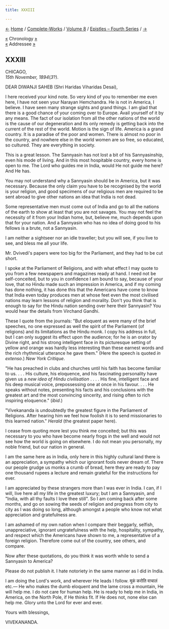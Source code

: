 ```yaml
---
title: XXXIII

---
```

<div>

[←](032_sister.htm) [Home](../../../index.htm) /
[Complete-Works](../../complete_works.htm) / [Volume
8](../volume_8_contents.htm) / [Epistles – Fourth
Series](epistles_fourth_series_contents.htm) / [→](034_diwanji.htm)

  

[«](../../volume_9/letters_fifth_series/043_mother.htm) Chronology
[»](034_diwanji.htm)  
[«](030_diwanji_saheb.htm) Addressee [»](034_diwanji.htm)

## XXXIII

CHICAGO,  
*15th November, 1894*(*3*?).

DEAR DIWANJI SAHEB (Shri Haridas Viharidas Desai),

I here received your kind note. So very kind of you to remember me even
here, I have not seen your Narayan Hemchandra. He is not in America, I
believe. I have seen many strange sights and grand things. I am glad
that there is a good chance of your coming over to Europe. Avail
yourself of it by any means. The fact of our isolation from all the
other nations of the world is the cause of our degeneration and its only
remedy is getting back into the current of the rest of the world. Motion
is the sign of life. America is a grand country. It is a paradise of the
poor and women. There is almost no poor in the country, and nowhere else
in the world women are so free, so educated, so cultured. They are
everything in society.

This is a great lesson. The Sannyasin has not lost a bit of his
Sannyasinship, even his mode of living. And in this most hospitable
country, every home is open to me. The Lord who guides me in India,
would He not guide me here? And He has.

You may not understand why a Sannyasin should be in America, but it was
necessary. Because the only claim you have to be recognised by the world
is your religion, and good specimens of our religious men are required
to be sent abroad to give other nations an idea that India is not dead.

Some representative men must come out of India and go to all the nations
of the earth to show at least that you are not savages. You may not feel
the necessity of it from your Indian home, but, believe me, much depends
upon that for your nation. And a Sannyasin who has no idea of doing good
to his fellows is a brute, not a Sannyasin.

I am neither a sightseer nor an idle traveller; but you will see, if you
live to see, and bless me all your life.

Mr. Dvivedi's papers were too big for the Parliament, and they had to be
cut short.

I spoke at the Parliament of Religions, and with what effect I may quote
to you from a few newspapers and magazines ready at hand. I need not be
self-conceited, but to you in confidence I am bound to say, because of
your love, that no Hindu made such an impression in America, and if my
coming has done nothing, it has done this that the Americans have come
to know that India even today produces men at whose feet even the most
civilised nations may learn lessons of religion and morality. Don't you
think that is enough to say for the Hindu nation sending over here their
Sannyasin? You would hear the details from Virchand Gandhi.

These I quote from the journals: "But eloquent as were many of the brief
speeches, no one expressed as well the spirit of the Parliament (of
religions) and its limitations as the Hindu monk. I copy his address in
full, but I can only suggest its effect upon the audience; for he is an
orator by Divine right, and his strong intelligent face in its
picturesque setting of yellow and orange was hardly less interesting
than these earnest words and the rich rhythmical utterance he gave
them." (Here the speech is quoted *in extenso*.) *New York Critique*.

"He has preached in clubs and churches until his faith has become
familiar to us. . . . His culture, his eloquence, and his fascinating
personality have given us a *new idea of Hindu civilisation* . . . . His
fine, intelligent face and his deep musical voice, prepossessing one at
once in his favour. . . . He speaks without notes, presenting his facts
and his conclusions with the greatest art and the most convincing
sincerity, and rising often to rich inspiring eloquence." (*ibid*.)

"Vivekananda is undoubtedly the greatest figure in the Parliament of
Religions. After hearing him we feel how foolish it is to send
missionaries to this learned nation." *Herald* (the greatest paper
here).

I cease from quoting more lest you think me conceited; but this was
necessary to you who have become nearly frogs in the well and would not
see how the world is going on elsewhere. I do not mean you personally,
my noble friend, but our nation in general.

I am the same here as in India, only here in this highly cultural land
there is an appreciation, a sympathy which our ignorant fools never
dream of. There our people grudge us monks a crumb of bread, here they
are ready to pay one thousand rupees a lecture and remain grateful for
the instructions for ever.

I am appreciated by these strangers more than I was ever in India. I
can, if I will, live here all my life in the greatest luxury; but I am a
Sannyasin, and "India, with all thy faults I love thee still". So I am
coming back after some months, and go on sowing the seeds of religion
and progress from city to city as I was doing so long, although amongst
a people who know not what appreciation and gratefulness are.

I am ashamed of my own nation when I compare their beggarly, selfish,
unappreciative, ignorant ungratefulness with the help, hospitality,
sympathy, and respect which the Americans have shown to me, a
representative of a foreign religion. Therefore come out of the country,
see others, and compare.

Now after these quotations, do you think it was worth while to send a
Sannyasin to America?

Please do not publish it. I hate notoriety in the same manner as I did
in India.

I am doing the Lord's work, and wherever He leads I follow. मूकं करोति
वाचालं etc.— He who makes the dumb eloquent and the lame cross a
mountain, He will help me. I do not care for human help. He is ready to
help me in India, in America, on the North Pole, if He thinks fit. If He
does not, none else can help me. Glory unto the Lord for ever and ever. 

Yours with blessings,

VIVEKANANDA.

</div>
